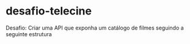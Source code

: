 # desafio-telecine
Desafio: Criar uma API que exponha um catálogo de filmes seguindo a seguinte estrutura
